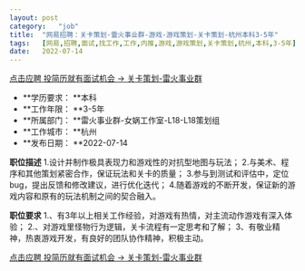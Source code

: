```yaml
---
layout:	post
category:	"job"
title:	"网易招聘：关卡策划-雷火事业群-游戏-游戏策划-关卡策划-杭州本科3-5年"
tags:	[网易,招聘,面试,找工作,工作,内推,游戏,游戏策划,关卡策划,杭州,本科,3-5年]
date:	2022-07-14
---
```


[点击应聘 投简历就有面试机会 -> 关卡策划-雷火事业群](http://mobile.bole.netease.com/bole/boleDetail?id=37191&employeeId=346f03c3cda5f04c&key=all)



- **学历要求： **本科
- **工作年限： **3-5年
- **所属部门： **雷火事业群-女娲工作室-L18-L18策划组
- **工作城市： **杭州
- **发布日期： **2022-07-14



**职位描述**
1.设计并制作极具表现力和游戏性的对抗型地图与玩法；
2.与美术、程序和其他策划紧密合作，保证玩法和关卡的质量；
3.参与到测试和评估中，定位bug，提出反馈和修改建议，进行优化迭代；
4.随着游戏的不断开发，保证新的游戏内容和原有的玩法机制之间的契合融入。



**职位要求**
1.、有3年以上相关工作经验，对游戏有热情，对主流动作游戏有深入体验；
2.、对游戏里怪物行为逻辑，关卡流程有一定思考和了解；
3、有敬业精神，热衷游戏开发，有良好的团队协作精神，积极主动。



[点击应聘 投简历就有面试机会 -> 关卡策划-雷火事业群](http://mobile.bole.netease.com/bole/boleDetail?id=37191&employeeId=346f03c3cda5f04c&key=all)